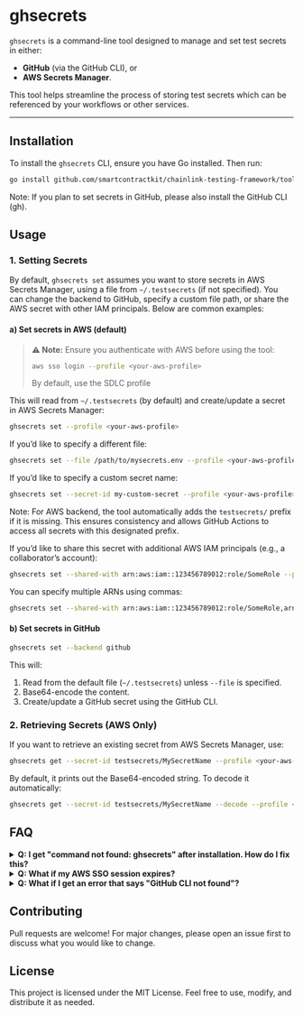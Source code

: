# ghsecrets

`ghsecrets` is a command-line tool designed to manage and set test secrets in either:

- **GitHub** (via the GitHub CLI), or
- **AWS Secrets Manager**.

This tool helps streamline the process of storing test secrets which can be referenced by your workflows or other services.

---

## Installation

To install the `ghsecrets` CLI, ensure you have Go installed. Then run:

```sh
go install github.com/smartcontractkit/chainlink-testing-framework/tools/ghsecrets@latest
```

Note: If you plan to set secrets in GitHub, please also install the GitHub CLI (gh).

## Usage

### 1. Setting Secrets

By default, `ghsecrets set` assumes you want to store secrets in AWS Secrets Manager, using a file from `~/.testsecrets` (if not specified). You can change the backend to GitHub, specify a custom file path, or share the AWS secret with other IAM principals. Below are common examples:

#### a) Set secrets in AWS (default)

> **⚠️ Note:** Ensure you authenticate with AWS before using the tool:
>
> ```sh
> aws sso login --profile <your-aws-profile>
> ```
> By default, use the SDLC profile

This will read from `~/.testsecrets` (by default) and create/update a secret in AWS Secrets Manager:

```sh
ghsecrets set --profile <your-aws-profile>
```

If you’d like to specify a different file:

```sh
ghsecrets set --file /path/to/mysecrets.env --profile <your-aws-profile>
```

If you’d like to specify a custom secret name:

```sh
ghsecrets set --secret-id my-custom-secret --profile <your-aws-profile>
```

Note: For AWS backend, the tool automatically adds the `testsecrets/` prefix if it is missing. This ensures consistency and allows GitHub Actions to access all secrets with this designated prefix.

If you’d like to share this secret with additional AWS IAM principals (e.g., a collaborator’s account):

```sh
ghsecrets set --shared-with arn:aws:iam::123456789012:role/SomeRole --profile <your-aws-profile>
```

You can specify multiple ARNs using commas:

```sh
ghsecrets set --shared-with arn:aws:iam::123456789012:role/SomeRole,arn:aws:iam::345678901234:root --profile <your-aws-profile>
```

#### b) Set secrets in GitHub

```sh
ghsecrets set --backend github
```

This will:
1. Read from the default file (`~/.testsecrets`) unless `--file` is specified.
2. Base64-encode the content.
3. Create/update a GitHub secret using the GitHub CLI.

### 2. Retrieving Secrets (AWS Only)

If you want to retrieve an existing secret from AWS Secrets Manager, use:

```sh
ghsecrets get --secret-id testsecrets/MySecretName --profile <your-aws-profile>
```

By default, it prints out the Base64-encoded string. To decode it automatically:

```sh
ghsecrets get --secret-id testsecrets/MySecretName --decode --profile <your-aws-profile>
```

## FAQ

<details>
<summary><strong>Q: I get "command not found: ghsecrets" after installation. How do I fix this?</strong></summary>

This error typically means the directory where Go installs its binaries is not in your system’s PATH. The binaries are usually installed in `$GOPATH/bin` or `$GOBIN`.

Steps to fix:
1. If you use `asdf`, run:

    ```sh
    asdf reshim golang
    ```

2. Otherwise, add your Go bin directory to PATH manually:
    - Find your Go bin directory:

    ```sh
    echo $(go env GOPATH)/bin
    ```

    - Add it to your shell config (e.g., `~/.bashrc`, `~/.zshrc`):

    ```sh
    export PATH="$PATH:<path-to-go-bin>"
    ```

    - Reload your shell:

    ```sh
    source ~/.bashrc  # or .zshrc, etc.
    ```

3. Alternatively, run the tool using its full path without modifying PATH:

    ```sh
    $(go env GOPATH)/bin/ghsecrets set
    ```

</details>

<details>
<summary><strong>Q: What if my AWS SSO session expires?</strong></summary>

If you see errors like `InvalidGrantException` when setting or retrieving secrets from AWS, your SSO session may have expired. Re-authenticate using:

```sh
aws sso login --profile <my-aws-profile>
```

Then try running `ghsecrets` again.

</details>

<details>
<summary><strong>Q: What if I get an error that says "GitHub CLI not found"?</strong></summary>

For GitHub secrets, this tool requires the GitHub CLI. Please install it first:

```sh
brew install gh
# or
sudo apt-get install gh
```

Then run:

```sh
gh auth login
```

and follow the prompts to authenticate.

</details>

## Contributing

Pull requests are welcome! For major changes, please open an issue first to discuss what you would like to change.

## License

This project is licensed under the MIT License. Feel free to use, modify, and distribute it as needed.

